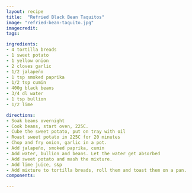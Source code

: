 ```yaml
---
layout: recipe
title:  "Refried Black Bean Taquitos"
image: "refried-bean-taquito.jpg"
imagecredit: 
tags:

ingredients:
- 4 tortilla breads
- 1 sweet potato
- 1 yellow onion
- 2 cloves garlic
- 1/2 jalapeño
- 1 tsp smoked paprika
- 1/2 tsp cumin
- 400g black beans
- 3/4 dl water
- 1 tsp bullion
- 1/2 lime

directions:
- Soak beans overnight
- Cook beans, start oven, 225C.
- Cube the sweet potato, put on tray with oil
- Roast sweet potato in 225C for 20 minutes
- Chop and fry onion, garlic in a pot.
- Add jalapeño, smoked paprika, cumin
- Add water, bullion and beans. Let the water get absorbed
- Add sweet potato and mash the mixture. 
- Add lime juice, s&p
- Add mixture to tortilla breads, roll them and toast them on a pan.
components: 

---
```

